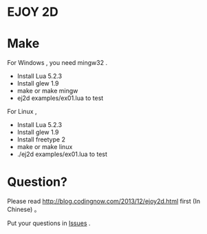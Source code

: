 EJOY 2D
=======

Make
====

For Windows , you need mingw32 .

* Install Lua 5.2.3
* Install glew 1.9
* make or make mingw
* ej2d examples/ex01.lua to test

For Linux ,

* Install Lua 5.2.3
* Install glew 1.9
* Install freetype 2
* make or make linux
* ./ej2d examples/ex01.lua to test

Question?
=======

Please read http://blog.codingnow.com/2013/12/ejoy2d.html first (In Chinese) 。

Put your questions in [Issues](https://github.com/cloudwu/ejoy2d/issues) .


